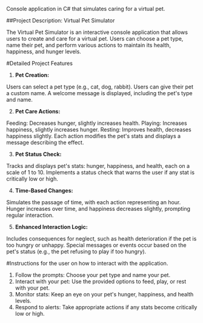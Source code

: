 Console application in C# that simulates caring for a virtual pet.

##Project Description: Virtual Pet Simulator

The Virtual Pet Simulator is an interactive console application that allows users to create and care for a virtual pet. Users can choose a pet type, name their pet, and perform various actions to maintain its health, happiness, and hunger levels.

#Detailed Project Features

1. **Pet Creation:**

Users can select a pet type (e.g., cat, dog, rabbit).
Users can give their pet a custom name.
A welcome message is displayed, including the pet's type and name.

2. **Pet Care Actions:**

Feeding: Decreases hunger, slightly increases health.
Playing: Increases happiness, slightly increases hunger.
Resting: Improves health, decreases happiness slightly.
Each action modifies the pet's stats and displays a message describing the effect.

3. **Pet Status Check:**

Tracks and displays pet's stats: hunger, happiness, and health, each on a scale of 1 to 10.
Implements a status check that warns the user if any stat is critically low or high.

4. **Time-Based Changes:**

Simulates the passage of time, with each action representing an hour.
Hunger increases over time, and happiness decreases slightly, prompting regular interaction.

5. **Enhanced Interaction Logic:**

Includes consequences for neglect, such as health deterioration if the pet is too hungry or unhappy.
Special messages or events occur based on the pet's status (e.g., the pet refusing to play if too hungry).

#Instructions for the user on how to interact with the application.

1. Follow the prompts: Choose your pet type and name your pet.
2. Interact with your pet: Use the provided options to feed, play, or rest with your pet.
3. Monitor stats: Keep an eye on your pet's hunger, happiness, and health levels.
4. Respond to alerts: Take appropriate actions if any stats become critically low or high.
